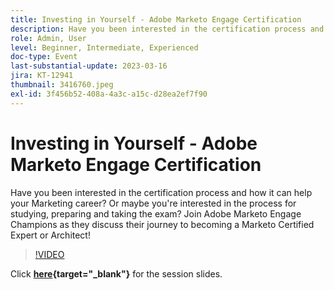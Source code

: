 ```yaml
---
title: Investing in Yourself - Adobe Marketo Engage Certification
description: Have you been interested in the certification process and how it can help your Marketing career? Or maybe you're interested in the process for studying, preparing and taking the exam? Join Adobe Marketo Engage Champions as they discuss their journey to becoming a Marketo Certified Expert or Architect!
role: Admin, User
level: Beginner, Intermediate, Experienced
doc-type: Event
last-substantial-update: 2023-03-16
jira: KT-12941
thumbnail: 3416760.jpeg
exl-id: 3f456b52-408a-4a3c-a15c-d28ea2ef7f90
---
```

# Investing in Yourself - Adobe Marketo Engage Certification

Have you been interested in the certification process and how it can help your Marketing career? Or maybe you're interested in the process for studying, preparing and taking the exam? Join Adobe Marketo Engage Champions as they discuss their journey to becoming a Marketo Certified Expert or Architect!

>[!VIDEO](https://video.tv.adobe.com/v/3416760/?quality=12&learn=on)

Click **[here](/help/assets/certification.pdf){target="_blank"}** for the session slides.

